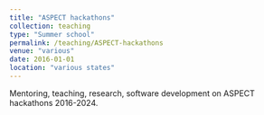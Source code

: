 ```yaml
---
title: "ASPECT hackathons"
collection: teaching
type: "Summer school"
permalink: /teaching/ASPECT-hackathons
venue: "various"
date: 2016-01-01
location: "various states"
---
```


Mentoring, teaching, research, software development on ASPECT hackathons 2016-2024.
